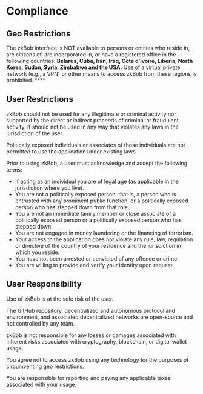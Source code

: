 # Compliance

## Geo Restrictions

The zkBob interface is NOT available to persons or entities who reside in, are citizens of, are incorporated in, or have a registered office in the following countries: **Belarus, Cuba, Iran, Iraq, Côte d’Ivoire, Liberia, North Korea, Sudan, Syria, Zimbabwe and the USA.** Use of a virtual private network (e.g., a VPN) or other means to access zkBob from these regions is prohibited.  **** &#x20;

## User Restrictions

zkBob should not be used for any illegitimate or criminal activity nor supported by the direct or indirect proceeds of criminal or fraudulent activity. It should not be used in any way that violates any laws in the jurisdiction of the user.&#x20;

Politically exposed individuals or associates of those individuals are not permitted to use the application under existing laws.&#x20;

Prior to using zkBob, a user must acknowledge and accept the following terms:

* If acting as an individual you are of legal age (as applicable in the jurisdiction where you live).
* You are not a politically exposed person, that is, a person who is entrusted with any prominent public function, or a politically exposed person who has stepped down from that role.
* You are not an immediate family member or close associate of a politically exposed person or a politically exposed person who has stepped down.
* You are not engaged in money laundering or the financing of terrorism.
* Your access to the application does not violate any rule, law, regulation or directive of the country of your residence and the jurisdiction in which you reside.
* You have not been arrested or convicted of any offence or crime.
* You are willing to provide and verify your identity upon request.

## User Responsibility

Use of zkBob is at the sole risk of the user.

The GitHub repository, decentralized and autonomous protocol and environment, and associated decentralized networks are open-source and not controlled by any team.&#x20;

&#x20;zkBob is not responsible for any losses or damages associated with inherent risks associated with cryptography, blockchain, or digital wallet usage.

You agree not to access zkBob using any technology for the purposes of circumventing geo restrictions.

You are responsible for reporting and paying any applicable taxes associated with your usage.

